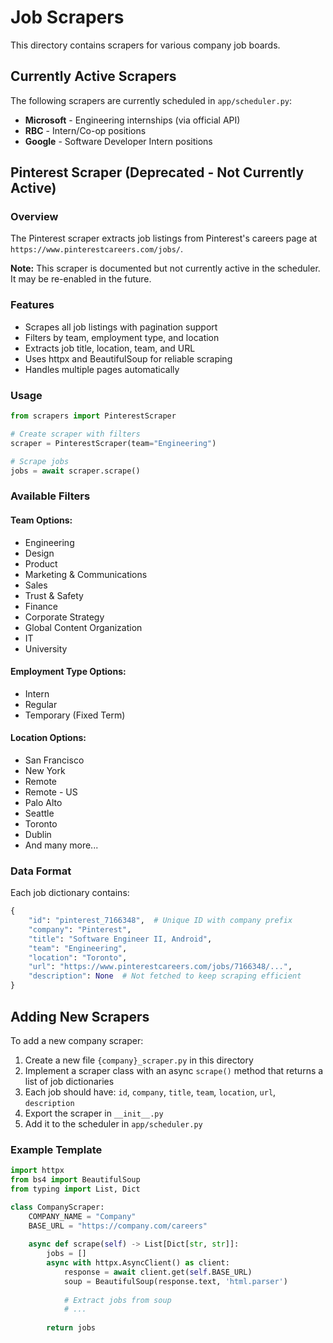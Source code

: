 # Job Scrapers

This directory contains scrapers for various company job boards.

## Currently Active Scrapers

The following scrapers are currently scheduled in `app/scheduler.py`:
- **Microsoft** - Engineering internships (via official API)
- **RBC** - Intern/Co-op positions
- **Google** - Software Developer Intern positions

## Pinterest Scraper (Deprecated - Not Currently Active)

### Overview
The Pinterest scraper extracts job listings from Pinterest's careers page at `https://www.pinterestcareers.com/jobs/`.

**Note:** This scraper is documented but not currently active in the scheduler. It may be re-enabled in the future.

### Features
- Scrapes all job listings with pagination support
- Filters by team, employment type, and location
- Extracts job title, location, team, and URL
- Uses httpx and BeautifulSoup for reliable scraping
- Handles multiple pages automatically

### Usage

```python
from scrapers import PinterestScraper

# Create scraper with filters
scraper = PinterestScraper(team="Engineering")

# Scrape jobs
jobs = await scraper.scrape()
```

### Available Filters

#### Team Options:
- Engineering
- Design
- Product
- Marketing & Communications
- Sales
- Trust & Safety
- Finance
- Corporate Strategy
- Global Content Organization
- IT
- University

#### Employment Type Options:
- Intern
- Regular
- Temporary (Fixed Term)

#### Location Options:
- San Francisco
- New York
- Remote
- Remote - US
- Palo Alto
- Seattle
- Toronto
- Dublin
- And many more...

### Data Format

Each job dictionary contains:
```python
{
    "id": "pinterest_7166348",  # Unique ID with company prefix
    "company": "Pinterest",
    "title": "Software Engineer II, Android",
    "team": "Engineering",
    "location": "Toronto",
    "url": "https://www.pinterestcareers.com/jobs/7166348/...",
    "description": None  # Not fetched to keep scraping efficient
}
```

## Adding New Scrapers

To add a new company scraper:

1. Create a new file `{company}_scraper.py` in this directory
2. Implement a scraper class with an async `scrape()` method that returns a list of job dictionaries
3. Each job should have: `id`, `company`, `title`, `team`, `location`, `url`, `description`
4. Export the scraper in `__init__.py`
5. Add it to the scheduler in `app/scheduler.py`

### Example Template

```python
import httpx
from bs4 import BeautifulSoup
from typing import List, Dict

class CompanyScraper:
    COMPANY_NAME = "Company"
    BASE_URL = "https://company.com/careers"
    
    async def scrape(self) -> List[Dict[str, str]]:
        jobs = []
        async with httpx.AsyncClient() as client:
            response = await client.get(self.BASE_URL)
            soup = BeautifulSoup(response.text, 'html.parser')
            
            # Extract jobs from soup
            # ...
            
        return jobs
```

